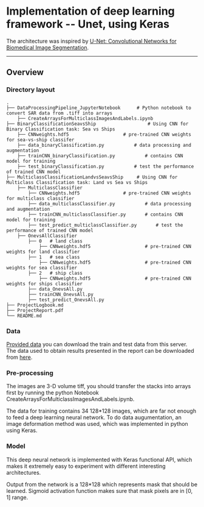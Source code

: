 # Implementation of deep learning framework -- Unet, using Keras

The architecture was inspired by [U-Net: Convolutional Networks for Biomedical Image Segmentation](https://arxiv.org/abs/1505.04597).

---

## Overview

### Directory layout

    .
    ├── DataProcessingPipeline_JupyterNotebook		# Python notebook to convert SAR data from .tiff into arrays
        ├── CreateArraysForMulticlassImagesAndLabels.ipynb
    ├── BinaryClassificationSeavsShip                   # Using CNN for Binary Classification task: Sea vs Ships
        ├── CNNweights.hdf5 				   # pre-trained CNN weights for sea-vs-ship classifer
        ├── data_binaryClassification.py		   # data processing and augmentation
        ├── trainCNN_binaryClassification.py		   # contains CNN model for training
        ├── test_binaryClassification.py		   # test the performance of trained CNN model
    ├── MulticlassClassificationLandvsSeavsShip		# Using CNN for Multiclass Classification task: Land vs Sea vs Ships
        ├── MulticlassClassifier
            ├── CNNweights.hdf5 			   # pre-trained CNN weights for multiclass classifier
            ├── data_multiclassClassifier.py		   # data processing and augmentation
            ├── trainCNN_multiclassClassifier.py	   # contains CNN model for training
            ├── test_predict_multiclassClassifier.py	   # test the performance of trained CNN model
        ├── OnevsAllClassifier
            ├── 0	# land class
                ├── CNNweights.hdf5 				   # pre-trained CNN weights for land classifier
            ├── 1	# sea class
                ├── CNNweights.hdf5 				   # pre-trained CNN weights for sea classifier
            ├── 2	# ship class
                ├── CNNweights.hdf5 				   # pre-trained CNN weights for ships classifier
            ├── data_OnevsAll.py
            ├── trainCNN_OnevsAll.py
            ├── test_predict_OnevsAll.py
    ├── ProjectLogbook.md
    ├── ProjectReport.pdf
    └── README.md

### Data

[Provided data](https://scihub.copernicus.eu/) you can download the train and test data from this server.
The data used to obtain results presented in the report can be downloaded from [here](https://drive.google.com/drive/folders/1Hnb5jOfElWn-_n-lbNPs_TK8w3VOUu9L?usp=sharing).

### Pre-processing

The images are 3-D volume tiff, you should transfer the stacks into arrays first by running the python Notebook CreateArraysForMulticlassImagesAndLabels.ipynb.

The data for training contains 34 128*128 images, which are far not enough to feed a deep learning neural network.
To do data augumentation, an image deformation method was used, which was implemented in python using Keras.

### Model

This deep neural network is implemented with Keras functional API, which makes it extremely easy to experiment with different interesting architectures.

Output from the network is a 128*128 which represents mask that should be learned. Sigmoid activation function
makes sure that mask pixels are in \[0, 1\] range.

